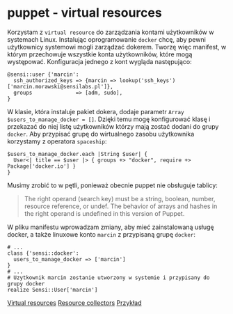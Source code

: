 # puppet - virtual resources

Korzystam z `virtual resource` do zarządzania kontami użytkowników w systemach Linux.
Instalując oprogramowanie `docker` chcę, aby pewni użytkownicy systemowi mogli zarządzać dokerem.
Tworzę więc manifest, w którym przechowuje wszystkie konta użytkowników, które mogą występować.
Konfiguracja jednego z kont wygląda następująco:
```
@sensi::user {'marcin':
  ssh_authorized_keys => {marcin => lookup('ssh_keys')['marcin.morawski@sensilabs.pl']},
  groups              => [adm, sudo],
}
```

W klasie, która instaluje pakiet dokera, dodaje parametr `Array $users_to_manage_docker = []`.
Dzięki temu mogę konfigurować klasę i przekazać do niej listę użytkowników którzy mają zostać dodani do grupy `docker`. Aby przypisać grupę do wirtualnego zasobu użytkownika korzystamy z operatora `spaceship`:
```
$users_to_manage_docker.each |String $user| {
  User<| title == $user |> { groups +> "docker", require +> Package['docker.io'] }
}
```

Musimy zrobić to w pętli, ponieważ obecnie puppet nie obsługuje tablicy:
>The right operand (search key) must be a string, boolean, number, resource reference, or undef. The behavior of arrays and hashes in the right operand is undefined in this version of Puppet.

W pliku manifestu wprowadzam zmiany, aby mieć zainstalowaną usługę docker, a także linuxowe konto `marcin` z przypisaną grupę `docker`:
```
# ...
class {'sensi::docker':
  users_to_manage_docker => ['marcin']
}
# ...
# Uzytkownik marcin zostanie utworzony w systemie i przypisany do grupy docker
realize Sensi::User['marcin']
```

[Virtual resources](https://puppet.com/docs/puppet/6.10/lang_virtual.html)
[Resource collectors](https://puppet.com/docs/puppet/6.10/lang_collectors.html)
[Przykład](https://github.com/morawskim/provision-dev-servers/commit/782f30181d971ecbde75c2644f03f3c051cbefd5)
